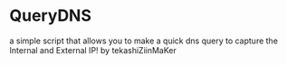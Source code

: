 # QueryDNS
a simple script that allows you to make a quick dns query to capture the Internal and External IP! by tekashiZiinMaKer
